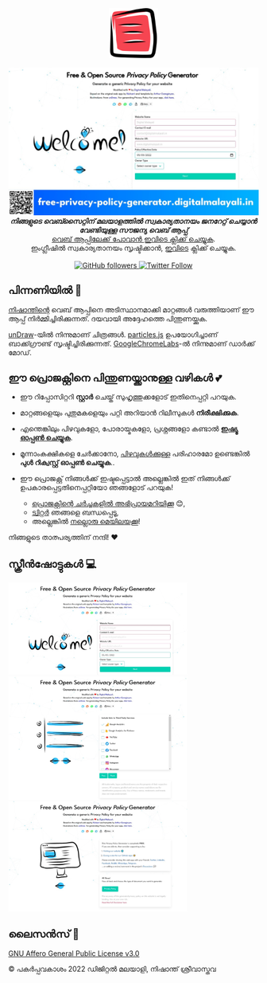 <div align="center">
  <img src="images/logo.png" alt="സ്വതന്ത്ര സ്വകാര്യതാനയം ജനറേറ്റർ ലോഗോ" width="100"><br><br>
  <img src="images/screen/banner.jpg" alt="സ്വതന്ത്ര സ്വകാര്യതാനയം ജനറേറ്റർ">
</div>

<div align="center"><strong>
  <em>നിങ്ങളുടെ വെബ്സൈറ്റിന് മലയാളത്തിൽ സ്വകാര്യതാനയം ജനറേറ്റ് ചെയ്യാൻ വേണ്ടിയുള്ള സൗജന്യ വെബ് ആപ്പ്</em>
</strong><br>
<a href="https://malayalam-privacy-policy-generator.digitalmalayali.in/">വെബ് ആപ്പിലേക്ക് പോവാൻ ഇവിടെ ക്ലിക്ക് ചെയ്യുക</a>.
  
<br> 
ഇംഗ്ലീഷിൽ സ്വകാര്യതാനയം സൃഷ്ടിക്കാൻ, <a href="https://free-privacy-policy-generator.digitalmalayali.in/">ഇവിടെ</a> ക്ലിക്ക് ചെയ്യുക.</div>

<br>

<div align="center"><a href="https://github.com/digitalmalayali/free-malayalam-privacy-policy-generator">
  <img src="https://img.shields.io/github/followers/digitalmalayali.svg?style=social&amp;label=Follow" alt="GitHub followers">
</a><a href="https://twitter.com/DigiMalayali">
  <img src="https://img.shields.io/twitter/follow/digimalayali.svg?style=social" alt="Twitter Follow">
</a>

</div>

## പിന്നണിയിൽ 🙏

[നിഷാന്തിന്റെ](https://github.com/nisrulz/nisrulz.github.io#nishant-srivastava) വെബ് ആപ്പിനെ അടിസ്ഥാനമാക്കി മാറ്റങ്ങൾ വരുത്തിയാണ് ഈ ആപ്പ് നിർമ്മിച്ചിരിക്കുന്നത്. ദയവായി അദ്ദേഹത്തെ പിന്തുണയ്ക്കുക.

[unDraw](https://undraw.co/)-യിൽ നിന്നുമാണ് ചിത്രങ്ങൾ. [particles.js](https://github.com/VincentGarreau/particles.js/) ഉപയോഗിച്ചാണ് ബാക്ക്ഗ്രൗണ്ട് സൃഷ്ടിച്ചിരിക്കുന്നത്. [GoogleChromeLabs](https://github.com/GoogleChromeLabs/dark-mode-toggle)-ൽ നിന്നുമാണ് ഡാർക്ക് മോഡ്. 

## ഈ പ്രൊജക്റ്റിനെ പിന്തുണയ്ക്കാനുള്ള വഴികൾ 💕

- ഈ റിപ്പോസിറ്ററി **സ്റ്റാർ** ചെയ്ത് സുഹൃത്തുക്കളോട് ഇതിനെപ്പറ്റി പറയുക.
- മാറ്റങ്ങളെയും പുതുമകളെയും പറ്റി അറിയാൻ റിലീസുകൾ **നിരീക്ഷിക്കുക**.
- എന്തെങ്കിലും പിഴവുകളോ, പോരായ്മകളോ, പ്രശ്നങ്ങളോ കണ്ടാൽ [**ഇഷ്യൂ ഓപ്പൺ ചെയ്യുക**](https://github.com/digitalmalayali/free-malayalam-privacy-policy-generator/issues/new/choose).
- മൂന്നാംകക്ഷികളെ ചേർക്കാനോ, [പിഴവുകൾക്കുള്ള](https://github.com/digitalmalayali/free-malayalam-privacy-policy-generator/issues) പരിഹാരമോ ഉണ്ടെങ്കിൽ **പുൾ റിക്വസ്റ്റ് ഓപ്പൺ ചെയ്യുക**..

- ഈ പ്രൊജക്റ്റ് നിങ്ങൾക്ക് ഇഷ്ടപ്പെട്ടാൽ അല്ലെങ്കിൽ ഇത് നിങ്ങൾക്ക് ഉപകാരപ്പെട്ടതിനെപ്പറ്റിയോ ഞങ്ങളോട് പറയുക!

  - [പ്രൊജക്റ്റിന്റെ ചർച്ചകളിൽ അഭിപ്രായമറിയിക്കൂ](https://github.com/digitalmalayali/free-malayalam-privacy-policy-generator/discussions) :blush:,
  - [ട്വിറ്റർ](https://twitter.com/digimalayali) ഞങ്ങളെ ബന്ധപ്പെടൂ,
  - അല്ലെങ്കിൽ [നല്ലൊരു മെയിലയക്കൂ](mailto:contact@digitalmalayali.in)!

നിങ്ങളുടെ താത്പര്യത്തിന് നന്ദി! :heart:

## സ്ക്രീൻഷോട്ടുകൾ 💻

<img src="images/screen/sc_1.jpg" alt="സ്വതന്ത്ര സ്വകാര്യതാനയം ജനറേറ്റർ" width=360 /><br>
<img src="images/screen/sc_2.jpg" alt="സ്വതന്ത്ര സ്വകാര്യതാനയം ജനറേറ്റർ" width=360 /><br>
<img src="images/screen/sc_3.jpg" alt="സ്വതന്ത്ര സ്വകാര്യതാനയം ജനറേറ്റർ" width=360 />

## ലൈസൻസ് 📝

[GNU Affero General Public License v3.0](LICENSE)

© പകർപ്പവകാശം 2022 ഡിജിറ്റൽ മലയാളി, നിഷാന്ത് ശ്രീവാസ്തവ
